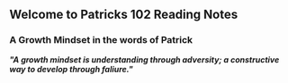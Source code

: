 ## Welcome to Patricks 102 Reading Notes
### A Growth Mindset in the words of Patrick
***"A growth mindset is understanding through adversity; a constructive way to develop through faliure."***

